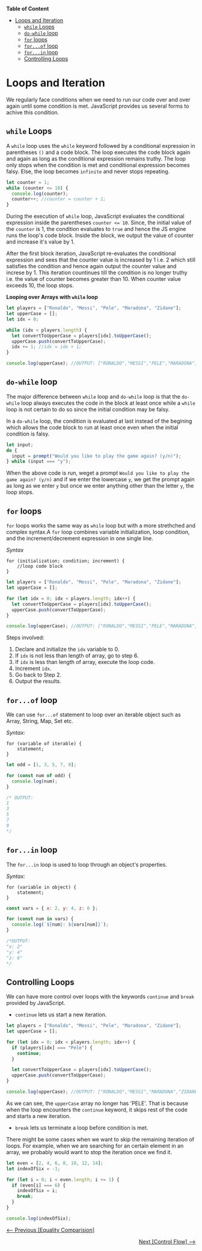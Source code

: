 **Table of Content**

- [Loops and Iteration](#loops-and-iteration)
  - [`while` Loops](#while-loops)
  - [`do-while` loop](#do-while-loop)
  - [`for` loops](#for-loops)
  - [`for...of` loop](#forof-loop)
  - [`for...in` loop](#forin-loop)
  - [Controlling Loops](#controlling-loops)

# Loops and Iteration

We regularly face conditions when we need to run our code over and over again until some condition is met. JavaScript provides us several forms to achive this condition.

## `while` Loops

A `while` loop uses the `while` keyword followed by a conditional expression in parentheses `()` and a code block. The loop executes the code block again and again as long as the conditional expression remains truthy. The loop only stops when the condition is met and conditional expression becomes falsy. Else, the loop becomes `infinite` and never stops repeating.

```js
let counter = 1;
while (counter <= 10) {
  console.log(counter);
  counter++; //counter = counter + 1;
}
```

During the execution of `while` loop, JavaScript evaluates the conditional expression inside the parentheses `counter <= 10`. Since, the initial value of the `counter` is 1, the condition evaluates to `true` and hence the JS engine runs the loop's code block. Inside the block, we output the value of counter and increase it's value by 1.

After the first block iteration, JavaScript re-evaluates the conditional expression and sees that the counter value is increased by 1 i.e. 2 which still satisfies the condition and hence again output the counter value and increse by 1. This iteration countinues till the condition is no longer truthy i.e. the value of counter becomes greater than 10. When counter value exceeds 10, the loop stops.

**Looping over Arrays with `while` loop**

```js
let players = ["Ronaldo", "Messi", "Pele", "Maradona", "Zidane"];
let upperCase = [];
let idx = 0;

while (idx < players.length) {
  let convertToUpperCase = players[idx].toUpperCase();
  upperCase.push(convertToUpperCase);
  idx += 1; //idx = idx + 1;
}

console.log(upperCase); //OUTPUT: ["RONALDO","MESSI","PELE","MARADONA","ZIDANE"]
```

## `do-while` loop

The major difference between `while` loop and `do-while` loop is that the `do-while` loop always executes the code in the block at least once while a `while` loop is not certain to do so since the initial condition may be falsy.

In a `do-while` loop, the condition is evaluated at last instead of the begining which allows the code block to run at least once even when the initial condition is falsy.

```js
let input;
do {
  input = prompt("Would you like to play the game again? (y/n)");
} while (input === "y");
```

When the above code is run, weget a prompt `Would you like to play the game again? (y/n)` and if we enter the lowercase `y`, we get the prompt again as long as we enter `y` but once we enter anything other than the letter `y`, the loop stops.

## `for` loops

`for` loops works the same way as `while` loop but with a more strethched and complex syntax.A `for` loop combines variable initialization, loop condition, and the increment/decrement expression in one single line.

_Syntax_

```
for (initialization; condition; increment) {
    //loop code block
}
```

```js
let players = ["Ronaldo", "Messi", "Pele", "Maradona", "Zidane"];
let upperCase = [];

for (let idx = 0; idx < players.length; idx++) {
  let convertToUpperCase = players[idx].toUpperCase();
  upperCase.push(convertToUpperCase);
}

console.log(upperCase); //OUTPUT: ["RONALDO","MESSI","PELE","MARADONA","ZIDANE"]
```

Steps involved:

1. Declare and initialize the `idx` variable to 0.
2. If `idx` is not less than length of array, go to step 6.
3. If `idx` is less than length of array, execute the loop code.
4. Increment `idx`.
5. Go back to Step 2.
6. Output the results.

## `for...of` loop

We can use `for...of` statement to loop over an iterable object such as Array, String, Map, Set etc.

_Syntax:_

```
for (variable of iterable) {
    statement;
}
```

```js
let odd = [1, 3, 5, 7, 9];

for (const num of odd) {
  console.log(num);
}

/* OUTPUT:
1
3
5
7
9
*/
```

## `for...in` loop

The `for...in` loop is used to loop through an object's properties.

_Syntax:_

```
for (variable in object) {
    statement;
}
```

```js
const vars = { x: 2, y: 4, z: 6 };

for (const num in vars) {
  console.log(`${num}: ${vars[num]}`);
}

/*OUTPUT:
"x: 2"
"y: 4"
"z: 6"
*/
```

## Controlling Loops

We can have more control over loops with the keywords `continue` and `break` provided by JavaScript.

- `continue` lets us start a new iteration.

```js
let players = ["Ronaldo", "Messi", "Pele", "Maradona", "Zidane"];
let upperCase = [];

for (let idx = 0; idx < players.length; idx++) {
  if (players[idx] === "Pele") {
    continue;
  }

  let convertToUpperCase = players[idx].toUpperCase();
  upperCase.push(convertToUpperCase);
}

console.log(upperCase); //OUTPUT: ["RONALDO","MESSI","MARADONA","ZIDANE"]
```

As we can see, the `upperCase` array no longer has 'PELE'. That is because when the loop encounters the `continue` keyword, it skips rest of the code and starts a new iteration.

- `break` lets us terminate a loop before condition is met.

There might be some cases when we want to skip the remaining iteration of loops. For example, when we are searching for an certain element in an array, we probably would want to stop the iteration once we find it.

```js
let even = [2, 4, 6, 8, 10, 12, 14];
let indexOfSix = -1;

for (let i = 0; i < even.length; i += 1) {
  if (even[i] === 6) {
    indexOfSix = i;
    break;
  }
}

console.log(indexOfSix);
```

[<-- Previous [Equality Comparision]](./06-Equaltiy-Comparisions.md) <div style="text-align: right;"> [Next [Control Flow] -->](./08-Control-Flow.md)</div>
